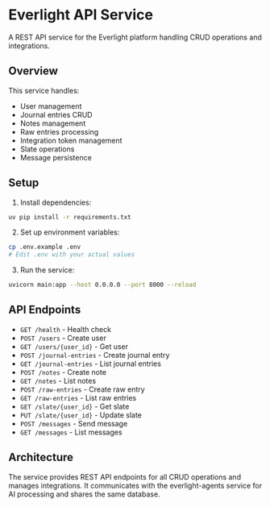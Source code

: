 # Everlight API Service

A REST API service for the Everlight platform handling CRUD operations and integrations.

## Overview

This service handles:
- User management
- Journal entries CRUD
- Notes management
- Raw entries processing
- Integration token management
- Slate operations
- Message persistence

## Setup

1. Install dependencies:
```bash
uv pip install -r requirements.txt
```

2. Set up environment variables:
```bash
cp .env.example .env
# Edit .env with your actual values
```

3. Run the service:
```bash
uvicorn main:app --host 0.0.0.0 --port 8000 --reload
```

## API Endpoints

- `GET /health` - Health check
- `POST /users` - Create user
- `GET /users/{user_id}` - Get user
- `POST /journal-entries` - Create journal entry
- `GET /journal-entries` - List journal entries
- `POST /notes` - Create note
- `GET /notes` - List notes
- `POST /raw-entries` - Create raw entry
- `GET /raw-entries` - List raw entries
- `GET /slate/{user_id}` - Get slate
- `PUT /slate/{user_id}` - Update slate
- `POST /messages` - Send message
- `GET /messages` - List messages

## Architecture

The service provides REST API endpoints for all CRUD operations and manages integrations. It communicates with the everlight-agents service for AI processing and shares the same database.